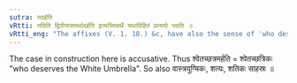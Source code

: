 ```yaml
---
sutra: तदर्हति
vRtti: तदिति द्वितीयासमर्थादर्हति इत्यस्मिन्नर्थे यथाविहितं प्रत्ययो भवति ॥
vRtti_eng: "The affixes (V. 1. 18.) &c, have also the sense of 'who deserves that'."
---
```

The case in construction here is accusative. Thus  श्वेतच्छत्रमर्हति = श्वेतच्छत्रिकः "who deserves the White Umbrella". So also वास्त्रयुग्मिकः, शत्यः, शतिकः साहस्रः ॥
